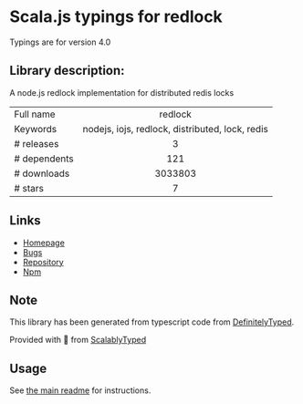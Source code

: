 
# Scala.js typings for redlock

Typings are for version 4.0

## Library description:
A node.js redlock implementation for distributed redis locks

|                    |                 |
| ------------------ | :-------------: |
| Full name          | redlock |
| Keywords           | nodejs, iojs, redlock, distributed, lock, redis |
| # releases         | 3 |
| # dependents       | 121 |
| # downloads        | 3033803 |
| # stars            | 7 |

## Links
- [Homepage](https://github.com/mike-marcacci/node-redlock)
- [Bugs](https://github.com/mike-marcacci/node-redlock/issues)
- [Repository](https://github.com/mike-marcacci/node-redlock)
- [Npm](https://www.npmjs.com/package/redlock)
    


## Note
This library has been generated from typescript code from [DefinitelyTyped](https://definitelytyped.org).

Provided with :purple_heart: from [ScalablyTyped](https://github.com/oyvindberg/ScalablyTyped)

## Usage
See [the main readme](../../readme.md) for instructions.


